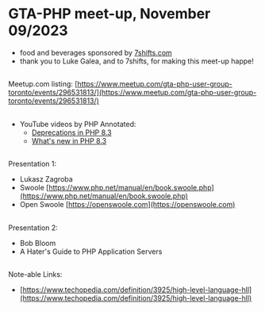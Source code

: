 # GTA-PHP meet-up, November 09/2023

- food and beverages sponsored by [7shifts.com](https://www.7shifts.com)
- thank you to Luke Galea, and to 7shifts, for making this meet-up happe!

##
Meetup.com listing: [https://www.meetup.com/gta-php-user-group-toronto/events/296531813/](https://www.meetup.com/gta-php-user-group-toronto/events/296531813/)

## 
- YouTube videos by PHP Annotated:
  - [Deprecations in PHP 8.3](https://www.youtube.com/watch?v=mGf_ShkSdmE)
  - [What's new in PHP 8.3](https://www.youtube.com/watch?v=nJFsD0bnlTI)
  
##
Presentation 1:
- Lukasz Zagroba
- Swoole [https://www.php.net/manual/en/book.swoole.php](https://www.php.net/manual/en/book.swoole.php)
- Open Swoole [https://openswoole.com](https://openswoole.com)

##
Presentation 2:
- Bob Bloom
- A Hater's Guide to PHP Application Servers

##
Note-able Links:
- [https://www.techopedia.com/definition/3925/high-level-language-hll](https://www.techopedia.com/definition/3925/high-level-language-hll)

